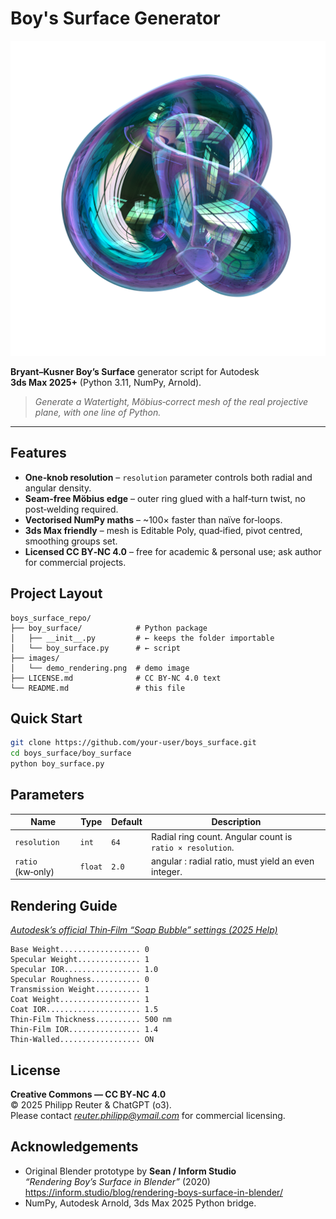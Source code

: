 
# Boy's Surface Generator

![Demo Rendering](demo/boys_demo.png)

**Bryant–Kusner Boy’s Surface** generator script for Autodesk **3ds Max 2025+** (Python 3.11, NumPy, Arnold).

> *Generate a Watertight, Möbius‑correct mesh of the real projective plane, with one line of Python.*

---
## Features
- **One‑knob resolution** – `resolution` parameter controls both radial and angular density.
- **Seam‑free Möbius edge** – outer ring glued with a half‑turn twist, no post‑welding required.
- **Vectorised NumPy maths** – ~100× faster than naïve for‑loops.
- **3ds Max friendly** – mesh is Editable Poly, quad‑ified, pivot centred, smoothing groups set.
- **Licensed CC BY‑NC 4.0** – free for academic & personal use; ask author for commercial projects.

## Project Layout
```
boys_surface_repo/
├── boy_surface/            # Python package
│   ├── __init__.py         # ← keeps the folder importable
│   └── boy_surface.py      # ← script
├── images/
│   └── demo_rendering.png  # demo image
├── LICENSE.md              # CC BY‑NC 4.0 text
└── README.md               # this file
```

## Quick Start
```bash
git clone https://github.com/your-user/boys_surface.git
cd boys_surface/boy_surface
python boy_surface.py
```

## Parameters
| Name | Type | Default | Description |
|------|------|---------|-------------|
| `resolution` | `int`  | `64` | Radial ring count. Angular count is `ratio × resolution`. |
| `ratio` (kw‑only) | `float` | `2.0` | angular : radial ratio, must yield an even integer. |

## Rendering Guide
*[Autodesk’s official Thin‑Film “Soap Bubble” settings (2025 Help)](https://help.autodesk.com/view/ARNOL/ENU/?guid=arnold_user_guide_ac_standard_surface_ac_standard_thinfilm_html)*
```
Base Weight.................. 0
Specular Weight.............. 1
Specular IOR................. 1.0
Specular Roughness........... 0
Transmission Weight.......... 1
Coat Weight.................. 1
Coat IOR..................... 1.5
Thin‑Film Thickness.......... 500 nm
Thin‑Film IOR................ 1.4
Thin‑Walled.................. ON
```

## License
**Creative Commons — CC BY‑NC 4.0**  
© 2025 Philipp Reuter & ChatGPT (o3).  
Please contact *reuter.philipp@ymail.com* for commercial licensing.

## Acknowledgements
- Original Blender prototype by **Sean / Inform Studio**  
  _“Rendering Boy’s Surface in Blender”_ (2020)  
  <https://inform.studio/blog/rendering-boys-surface-in-blender/>
- NumPy, Autodesk Arnold, 3ds Max 2025 Python bridge.
